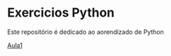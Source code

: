 # Exercicios Python  


Este repositório é dedicado ao aorendizado de Python

[Aula1](AulasGuanabara/Aula1.md)

